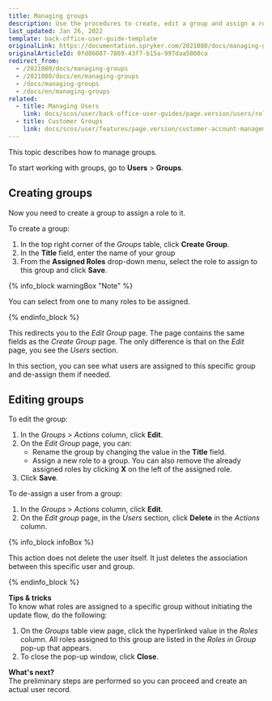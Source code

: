 ```yaml
---
title: Managing groups
description: Use the procedures to create, edit a group and assign a role to this group in the Back Office.
last_updated: Jan 26, 2022
template: back-office-user-guide-template
originalLink: https://documentation.spryker.com/2021080/docs/managing-groups
originalArticleId: 0fd86087-7869-43f7-b15a-997daa5800ca
redirect_from:
  - /2021080/docs/managing-groups
  - /2021080/docs/en/managing-groups
  - /docs/managing-groups
  - /docs/en/managing-groups
related:
  - title: Managing Users
    link: docs/scos/user/back-office-user-guides/page.version/users/roles-groups-and-users/managing-users.html
  - title: Customer Groups
    link: docs/scos/user/features/page.version/customer-account-management-feature-overview/customer-groups-overview.html
---
```


This topic describes how to manage groups.

To start working with groups, go  to **Users** > **Groups**.

## Creating groups

Now you need to create a group to assign a role to it.

To create a group:
1. In the top right corner of the *Groups* table, click **Create Group**.
2.  In the **Title** field, enter the name of your group
3. From the **Assigned Roles** drop-down menu, select the role to assign to this group and click **Save**.

{% info_block warningBox "Note" %}

You can select from one to many roles to be assigned.

{% endinfo_block %}

This redirects you to the *Edit Group* page. The page contains the same fields as the *Create Group* page. The only difference is that on the *Edit* page, you see the *Users* section.

In this section, you can see what users are assigned to this specific group and de-assign them if needed.

## Editing groups

To edit the group:
1. In the *Groups* > *Actions* column, click **Edit**.
2. On the *Edit Group* page, you can:
    * Rename the group by changing the value in the **Title** field.
    * Assign a new role to a group.
        You can also remove the already assigned roles by clicking **X** on the left of the assigned role.
4. Click **Save**.

To de-assign a user from a group:
1. In the *Groups* > *Actions* column, click **Edit**.
2. On the *Edit group* page, in the *Users* section, click **Delete** in the _Actions_ column.

{% info_block infoBox %}

This action does not delete the user itself. It just deletes the association between this specific user and group.

{% endinfo_block %}


**Tips & tricks**
<br>To know what roles are assigned to a specific group without initiating the update flow, do the following:
1. On the *Groups* table view page, click the hyperlinked value in the _Roles_ column.
    All roles assigned to this group are listed in the *Roles in Group* pop-up that appears.
2. To close the pop-up window, click **Close**.

**What's next?**
<br>The preliminary steps are performed so you can proceed and create an actual user record.
